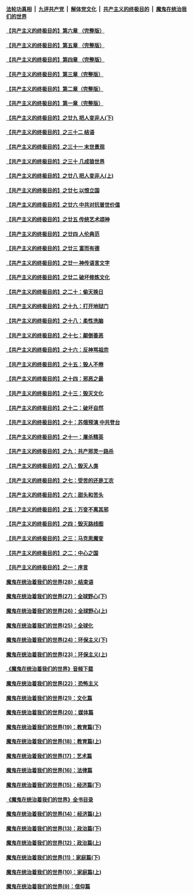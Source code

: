 

####  [法轮功真相](../../../../basic/blob/master/README.md?t=06232102) &nbsp;|&nbsp; [九评共产党](../../../../9ping.md/blob/master/README.md?t=06232102) &nbsp;|&nbsp; [解体党文化](../../../../jtdwh.md/blob/master/README.md?t=06232102)  &nbsp;|&nbsp; [共产主义的终极目的](../../../../gczydzjmd.md/blob/master/README.md?t=06232102) &nbsp;|&nbsp; [魔鬼在统治我们的世界](../../../../mgztzwmdsj.md/blob/master/README.md?t=06232102) 

#### [【共产主义的终极目的】第六章 （完整版）](../pages/nsc422/n11428913.md?t=06232102) 

#### [【共产主义的终极目的】第五章 （完整版）](../pages/nsc422/n11428912.md?t=06232102) 

#### [【共产主义的终极目的】第四章 （完整版）](../pages/nsc422/n11428907.md?t=06232102) 

#### [【共产主义的终极目的】第三章（完整版）](../pages/nsc422/n11428848.md?t=06232102) 

#### [【共产主义的终极目的】第二章（完整版）](../pages/nsc422/n11428831.md?t=06232102) 

#### [【共产主义的终极目的】第一章（完整版）](../pages/nsc422/n11417651.md?t=06232102) 

#### [【共产主义的终极目的】之廿九 把人变非人(下)](../pages/nsc422/n11344140.md?t=06232102) 

#### [【共产主义的终极目的】之三十二 结语](../pages/nsc422/n11360535.md?t=06232102) 

#### [【共产主义的终极目的】之三十一 末世景观](../pages/nsc422/n11351129.md?t=06232102) 

#### [【共产主义的终极目的】之三十 几成狼世界](../pages/nsc422/n11348280.md?t=06232102) 

#### [【共产主义的终极目的】之廿八 把人变非人(上)](../pages/nsc422/n11340492.md?t=06232102) 

#### [【共产主义的终极目的】之廿七 以恨立国](../pages/nsc422/n11336944.md?t=06232102) 

#### [【共产主义的终极目的】之廿六 中共对抗普世价值](../pages/nsc422/n11324785.md?t=06232102) 

#### [【共产主义的终极目的】之廿五 传统艺术颂神](../pages/nsc422/n11296396.md?t=06232102) 

#### [【共产主义的终极目的】之廿四 人伦典范](../pages/nsc422/n11296397.md?t=06232102) 

#### [【共产主义的终极目的】之廿三 富而有德](../pages/nsc422/n11283598.md?t=06232102) 

#### [【共产主义的终极目的】之廿一 神传语言文字](../pages/nsc422/n11263265.md?t=06232102) 

#### [【共产主义的终极目的】之廿二 破坏修炼文化](../pages/nsc422/n11245728.md?t=06232102) 

#### [【共产主义的终极目的】之二十：偷天换日](../pages/nsc422/n11238846.md?t=06232102) 

#### [【共产主义的终极目的】之十九：打开地狱门](../pages/nsc422/n11206376.md?t=06232102) 

#### [【共产主义的终极目的】之十八：柔性洗脑](../pages/nsc422/n11199994.md?t=06232102) 

#### [【共产主义的终极目的】之十七：颠倒善恶](../pages/nsc422/n11179782.md?t=06232102) 

#### [【共产主义的终极目的】之十六：反神骂祖宗](../pages/nsc422/n11166798.md?t=06232102) 

#### [【共产主义的终极目的】之十五：毁人不倦](../pages/nsc422/n11166792.md?t=06232102) 

#### [【共产主义的终极目的】之十四：邪恶之最](../pages/nsc422/n11150249.md?t=06232102) 

#### [【共产主义的终极目的】之十三：毁灭文化](../pages/nsc422/n11135227.md?t=06232102) 

#### [【共产主义的终极目的】之十二：破坏自然](../pages/nsc422/n11135214.md?t=06232102) 

#### [【共产主义的终极目的】之十：苏俄预演 中共登台](../pages/nsc422/n11118424.md?t=06232102) 

#### [【共产主义的终极目的】之十一：屠杀精英](../pages/nsc422/n11118442.md?t=06232102) 

#### [【共产主义的终极目的】之九：共产邪灵一路杀](../pages/nsc422/n11114139.md?t=06232102) 

#### [【共产主义的终极目的】之八：毁灭人类](../pages/nsc422/n11108503.md?t=06232102) 

#### [【共产主义的终极目的】之七：受苦的还是工农](../pages/nsc422/n11101809.md?t=06232102) 

#### [【共产主义的终极目的】之六：甜头和苦头](../pages/nsc422/n11096971.md?t=06232102) 

#### [【共产主义的终极目的】之五：万变不离其邪](../pages/nsc422/n11091285.md?t=06232102) 

#### [【共产主义的终极目的】之四：毁灭路线图](../pages/nsc422/n11086284.md?t=06232102) 

#### [【共产主义的终极目的】之三：马克思魔变](../pages/nsc422/n11061941.md?t=06232102) 

#### [【共产主义的终极目的】之二：中心之国](../pages/nsc422/n11047728.md?t=06232102) 

#### [【共产主义的终极目的】之一：序言](../pages/nsc422/n11086077.md?t=06232102) 

#### [魔鬼在统治着我们的世界(28)：结束语](../pages/nsc422/n10936246.md?t=06232102) 

#### [魔鬼在统治着我们的世界(27)：全球野心(下)](../pages/nsc422/n10928319.md?t=06232102) 

#### [魔鬼在统治着我们的世界(26)：全球野心(上)](../pages/nsc422/n10900318.md?t=06232102) 

#### [魔鬼在统治着我们的世界(25)：全球化](../pages/nsc422/n10788205.md?t=06232102) 

#### [魔鬼在统治着我们的世界(24)：环保主义(下)](../pages/nsc422/n10695307.md?t=06232102) 

#### [魔鬼在统治着我们的世界(23)：环保主义(上)](../pages/nsc422/n10688613.md?t=06232102) 

#### [《魔鬼在统治着我们的世界》音频下载](../pages/nsc422/n10635553.md?t=06232102) 

#### [魔鬼在统治着我们的世界(22)：恐怖主义](../pages/nsc422/n10614727.md?t=06232102) 

#### [魔鬼在统治着我们的世界(21)：文化篇](../pages/nsc422/n10597706.md?t=06232102) 

#### [魔鬼在统治着我们的世界(20)：媒体篇](../pages/nsc422/n10586579.md?t=06232102) 

#### [魔鬼在统治着我们的世界(19)：教育篇(下)](../pages/nsc422/n10564808.md?t=06232102) 

#### [魔鬼在统治着我们的世界(18)：教育篇(上)](../pages/nsc422/n10526970.md?t=06232102) 

#### [魔鬼在统治着我们的世界(17)：艺术篇](../pages/nsc422/n10499093.md?t=06232102) 

#### [魔鬼在统治着我们的世界(16)：法律篇](../pages/nsc422/n10485969.md?t=06232102) 

#### [魔鬼在统治着我们的世界(15)：经济篇(下)](../pages/nsc422/n10469975.md?t=06232102) 

#### [《魔鬼在统治着我们的世界》全书目录](../pages/nsc422/n10464261.md?t=06232102) 

#### [魔鬼在统治着我们的世界(14)：经济篇(上)](../pages/nsc422/n10457370.md?t=06232102) 

#### [魔鬼在统治着我们的世界(13)：政治篇(下)](../pages/nsc422/n10448270.md?t=06232102) 

#### [魔鬼在统治着我们的世界(12)：政治篇(上)](../pages/nsc422/n10444576.md?t=06232102) 

#### [魔鬼在统治着我们的世界(11)：家庭篇(下)](../pages/nsc422/n10440961.md?t=06232102) 

#### [魔鬼在统治着我们的世界(10)：家庭篇(上)](../pages/nsc422/n10435448.md?t=06232102) 

#### [魔鬼在统治着我们的世界(9)：信仰篇](../pages/nsc422/n10432159.md?t=06232102) 

